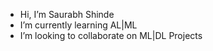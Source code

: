- Hi, I’m Saurabh Shinde
- I’m currently learning AL|ML
- I’m looking to collaborate on ML|DL Projects


<!---
Surbh77/Surbh77 is a ✨ special ✨ repository because its `README.md` (this file) appears on your GitHub profile.
You can click the Preview link to take a look at your changes.
--->
